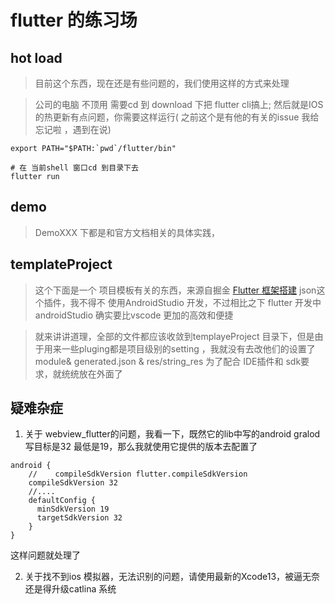 # flutter 的练习场

## hot load

> 目前这个东西，现在还是有些问题的，我们使用这样的方式来处理

> 公司的电脑 不顶用 需要cd 到  download 下把 flutter cli搞上; 然后就是IOS 的热更新有点问题，你需要这样运行( 之前这个是有他的有关的issue 我给忘记啦 ，遇到在说)

```shell
export PATH="$PATH:`pwd`/flutter/bin"

# 在 当前shell 窗口cd 到目录下去
flutter run 

```

## demo

> DemoXXX 下都是和官方文档相关的具体实践，

## templateProject

> 这个下面是一个 项目模板有关的东西，来源自掘金 [Flutter 框架搭建](https://juejin.cn/column/7041029900316180494 )
> json这个插件，我不得不 使用AndroidStudio 开发，不过相比之下 flutter 开发中 androidStudio 确实要比vscode 更加的高效和便捷

> 就来讲讲道理，全部的文件都应该收敛到templayeProject 目录下，但是由于用来一些pluging都是项目级别的setting ，我就没有去改他们的设置了
> module& generated.json & res/string_res 为了配合 IDE插件和 sdk要求，就统统放在外面了


## 疑难杂症

1. 关于 webview_flutter的问题，我看一下，既然它的lib中写的android gralod 写目标是32 最低是19，那么我就使用它提供的版本去配置了

```
android {
    //    compileSdkVersion flutter.compileSdkVersion
    compileSdkVersion 32
    //....
    defaultConfig {
      minSdkVersion 19
      targetSdkVersion 32
    }
}

```
这样问题就处理了

2. 关于找不到ios 模拟器，无法识别的问题，请使用最新的Xcode13，被逼无奈还是得升级catlina 系统 